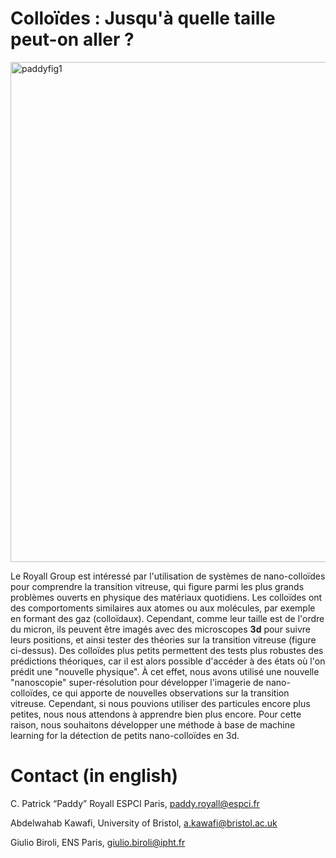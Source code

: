 
# Colloïdes : Jusqu'à quelle taille peut-on aller ?

<img src="https://i.postimg.cc/52FNft0w/fig-Website-Little2.png" alt="paddyfig1" width="800px"/>

Le Royall Group est intéressé par l'utilisation de systèmes de nano-colloïdes pour comprendre la transition vitreuse, qui figure parmi les plus grands problèmes ouverts en physique des matériaux quotidiens.
Les colloïdes ont des comportoments similaires aux atomes ou aux molécules, par exemple en formant des gaz (colloïdaux).
Cependant, comme leur taille est de l'ordre du micron, ils peuvent être imagés avec des microscopes **3d** pour suivre leurs positions, et ainsi tester des théories sur la transition vitreuse (figure ci-dessus).
Des colloïdes plus petits permettent des tests plus robustes des prédictions théoriques,
car il est alors possible d'accéder à des états où l'on prédit une "nouvelle physique".
À cet effet, nous avons utilisé une nouvelle "nanoscopie" super-résolution pour développer l'imagerie de nano-colloïdes, ce qui apporte de nouvelles observations sur la transition vitreuse.
Cependant, si nous pouvions utiliser des particules encore plus petites, nous nous attendons à apprendre bien plus encore.
Pour cette raison, nous souhaitons développer une méthode à base de machine learning for la détection de petits nano-colloïdes en 3d.

# Contact (in english)

C. Patrick “Paddy” Royall ESPCI Paris, paddy.royall@espci.fr

Abdelwahab Kawafi, University of Bristol, a.kawafi@bristol.ac.uk

Giulio Biroli, ENS Paris, giulio.biroli@ipht.fr

